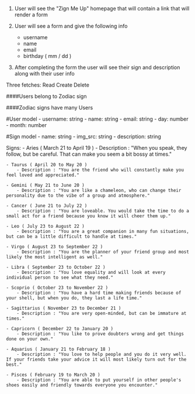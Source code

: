 1. User will see the "Zign Me Up" homepage that will contain a link that will render a form

2. User will see a form and give the following info
    - username
    - name
    - email
    - birthday ( mm / dd )

3. After completing the form the user will see their sign and description along with their user info



Three fetches:
Read
Create
Delete


####Users belong to Zodiac sign

####Zodiac signs have many Users

#User model
    - username: string
    - name: string
    - email: string
    - day: number
    - month: number

#Sign model
    - name: string
    - img_src: string
    - description: string


Signs:
    - Aries ( March 21 to April 19 )
        - Description : "When you speak, they follow, but be careful. That can make you seem a bit bossy at times."

    - Taurus ( April 20 to May 20 )
        - Description : "You are the friend who will constantly make you feel loved and appreciated."

    - Gemini ( May 21 to June 20 )
        - Description : "You are like a chameleon, who can change their personality due to the vibe of a group and atmosphere."

    - Cancer ( June 21 to July 22 )
        - Description : "You are loveable. You would take the time to do a small act for a friend because you know it will cheer them up."

    - Leo ( July 23 to August 22 )
        - Description : "You are a great companion in many fun situations, but can be a little difficult to handle at times."

    - Virgo ( August 23 to September 22 )
        - Description : "You are the planner of your friend group and most likely the most intelligent as well."

    - Libra ( September 23 to October 22 )
        - Description : "You love equality and will look at every individual person to see what they need."

    - Scoprio ( October 23 to November 22 )
        - Description : "You have a hard time making friends because of your shell, but when you do, they last a life time."

    - Sagittarius ( November 23 to December 21 )
        - Description : "You are very open-minded, but can be immature at times."

    - Capricorn ( December 22 to January 20 )
        - Description : "You like to prove doubters wrong and get things done on your own."

    - Aquarius ( January 21 to February 18 )
        - Description : "You love to help people and you do it very well. If your friends take your advice it will most likely turn out for the best."

    - Pisces ( February 19 to March 20 )
        - Description : "You are able to put yourself in other people's shoes easily and friendly towards everyone you encounter."
